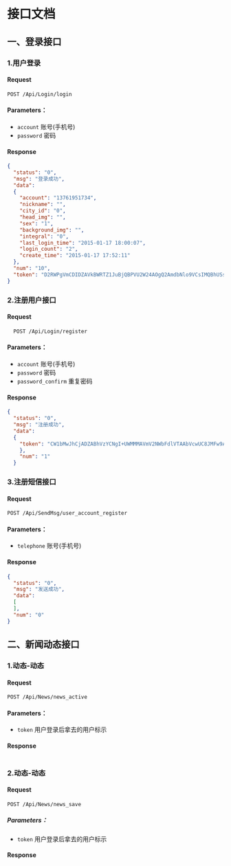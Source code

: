 # 接口文档


## 一、登录接口

### 1.用户登录

#### Request
```
POST /Api/Login/login
```

#### Parameters：
- `account` 账号(手机号)
- `password` 密码

#### Response
```json
{
  "status": "0",
  "msg": "登录成功",
  "data":
  {
    "account": "13761951734",
    "nickname": "",
    "city_id": "0",
    "head_img": "",
    "sex": "1",
    "background_img": "",
    "integral": "0",
    "last_login_time": "2015-01-17 18:00:07",
    "login_count": "2",
    "create_time": "2015-01-17 17:52:11"
  },
  "num": "10",
  "token": "D2RWPgVmCDIDZAVkBWRTZ1JuBjQBPVU2W24AOgQ2AmdbNlo9VCsIMQBhUSsCYwE0"
}

```

### 2.注册用户接口

#### Request
```
  POST /Api/Login/register
```

#### Parameters：
- `account` 账号(手机号)
- `password` 密码
- `password_confirm` 重复密码


#### Response
```json
{
  "status": "0",
  "msg": "注册成功",
  "data":
  {
    "token": "CW1bMwJhCjADZABhVzYCNgI+UWMMMAVmV2NWbFdlVTAAbVcwUC8JMFw9AHoGZwM2"
    },
    "num": "1"
  }
```


### 3.注册短信接口

#### Request
```
POST /Api/SendMsg/user_account_register
```

#### Parameters：
- `telephone` 账号(手机号)

#### Response
```json
{
  "status": "0",
  "msg": "发送成功",
  "data":
  [
  ],
  "num": "0"
}
```


## 二、新闻动态接口

### 1.动态-动态

#### Request
```
POST /Api/News/news_active
```

#### Parameters：
- `token` 用户登录后拿去的用户标示

#### Response
```json

```


### 2.动态-动态

#### Request
```
POST /Api/News/news_save
```

##### Parameters：
- `token` 用户登录后拿去的用户标示

#### Response
```json

```
